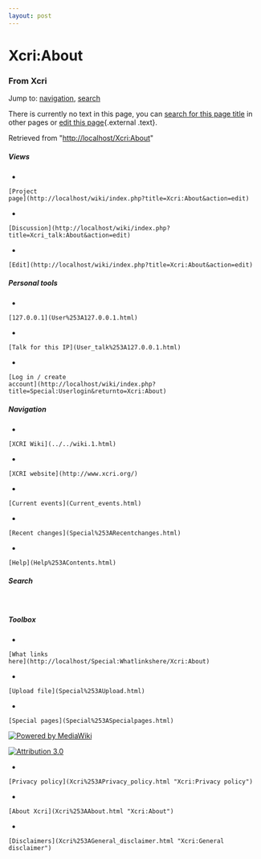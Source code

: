 ```yaml
---
layout: post
---
```


<script>
  (function(i,s,o,g,r,a,m){i['GoogleAnalyticsObject']=r;i[r]=i[r]||function(){
  (i[r].q=i[r].q||[]).push(arguments)},i[r].l=1*new Date();a=s.createElement(o),
  m=s.getElementsByTagName(o)[0];a.async=1;a.src=g;m.parentNode.insertBefore(a,m)
  })(window,document,'script','https://www.google-analytics.com/analytics.js','ga');

  ga('create', 'UA-73710929-3', 'auto');
  ga('send', 'pageview');

</script>







Xcri:About 
==========













### From Xcri 







Jump to: [navigation](Xcri%253AAbout.html#column-one),
[search](Xcri%253AAbout.html#searchInput)





There is currently no text in this page, you can [search for this page
title](http://localhost/Special:Search/About "Special:Search/About")
in other pages or [edit this
page](http://localhost/wiki/index.php?title=Xcri:About&action=edit "http://localhost/wiki/index.php?title=Xcri:About&action=edit"){.external
.text}.





Retrieved from
"[http://localhost/Xcri:About](Xcri%253AAbout.html)"

















##### Views



-   

    

    [Project
    page](http://localhost/wiki/index.php?title=Xcri:About&action=edit)
-   

    

    [Discussion](http://localhost/wiki/index.php?title=Xcri_talk:About&action=edit)
-   

    

    [Edit](http://localhost/wiki/index.php?title=Xcri:About&action=edit)







##### Personal tools



-   

    

    [127.0.0.1](User%253A127.0.0.1.html)
-   

    

    [Talk for this IP](User_talk%253A127.0.0.1.html)
-   

    

    [Log in / create
    account](http://localhost/wiki/index.php?title=Special:Userlogin&returnto=Xcri:About)











[](../../wiki.1.html "XCRI Wiki")





##### Navigation



-   

    

    [XCRI Wiki](../../wiki.1.html)
-   

    

    [XCRI website](http://www.xcri.org/)
-   

    

    [Current events](Current_events.html)
-   

    

    [Recent changes](Special%253ARecentchanges.html)
-   

    

    [Help](Help%253AContents.html)







##### Search





 









##### Toolbox



-   

    

    [What links
    here](http://localhost/Special:Whatlinkshere/Xcri:About)
-   

    

    [Upload file](Special%253AUpload.html)
-   

    

    [Special pages](Special%253ASpecialpages.html)















[![Powered by
MediaWiki](../skins/common/images/poweredby_mediawiki_88x31.png)](http://www.mediawiki.org/)





[![Attribution 3.0
](http://i.creativecommons.org/l/by/3.0/88x31.png)](http://creativecommons.org/licenses/by/3.0/)



-   

    

    [Privacy policy](Xcri%253APrivacy_policy.html "Xcri:Privacy policy")
-   

    

    [About Xcri](Xcri%253AAbout.html "Xcri:About")
-   

    

    [Disclaimers](Xcri%253AGeneral_disclaimer.html "Xcri:General disclaimer")




